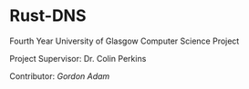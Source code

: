 Rust-DNS
========

Fourth Year University of Glasgow Computer Science Project

Project Supervisor: Dr. Colin Perkins

Contributor: _Gordon Adam_
